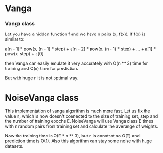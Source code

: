 # Vanga
### Vanga class
Let you have a hidden function f and we have n pairs (x, f(x)). If f(x) is similar to:

a[n - 1] * pow(x, (n - 1) * step) + a[n - 2] * pow(x, (n - 1) * step) + ... + a[1] * pow(x, step) + a[0]

then Vanga can easily emulate it very accurately with O(n ** 3) time for training and O(n) time for prediction.

But with huge n it is not optimal way.

# NoiseVanga class
This implementation of vanga algorithm is much more fast. Let us fix the value n, which is now doesn't connected to the size of training set, step and the number of training epochs E. NoiseVanga will use Vanga class E times with n random pairs from training set and calculate the averange of weights.

Now the training time is O(E * n ** 3), but n is constant so O(E) and prediction time is O(1). Also this algorithm can stay some noise with huge datasets.
